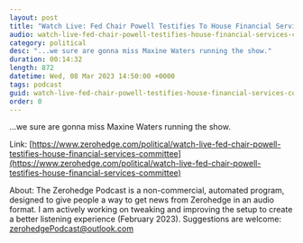 ```yaml
---
layout: post
title: "Watch Live: Fed Chair Powell Testifies To House Financial Services Committee"
audio: watch-live-fed-chair-powell-testifies-house-financial-services-committee-0
category: political
desc: "...we sure are gonna miss Maxine Waters running the show."
duration: 00:14:32
length: 872
datetime: Wed, 08 Mar 2023 14:50:00 +0000
tags: podcast
guid: watch-live-fed-chair-powell-testifies-house-financial-services-committee-0
order: 0
---
```

...we sure are gonna miss Maxine Waters running the show.

Link: [https://www.zerohedge.com/political/watch-live-fed-chair-powell-testifies-house-financial-services-committee](https://www.zerohedge.com/political/watch-live-fed-chair-powell-testifies-house-financial-services-committee)

About: The Zerohedge Podcast is a non-commercial, automated program, designed to give people a way to get news from Zerohedge in an audio format.  I am actively working on tweaking and improving the setup to create a better listening experience (February 2023).  Suggestions are welcome: [zerohedgePodcast@outlook.com](mailto:zerohedgePodcast@outlook.com)